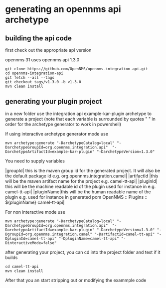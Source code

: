 
# generating an opennms api archetype

## building the api code

first check out the appropriate api version

opennms 31 uses opennms api 1.3.0

```
git clone https://github.com/OpenNMS/opennms-integration-api.git
cd opennms-integration-api
git fetch --all --tags
git checkout tags/v1.3.0 -b v1.3.0
mvn clean install

```

## generating your plugin project

in a new folder use the integration api example-kar-plugin archetype to generate a project
(note that each variable is surrounded by quotes " " in order for the archetype generator to work in powershell)

If using interactive archetype generator mode use 

```
mvn archetype:generate "-DarchetypeCatalog=local" "-DarchetypeGroupId=org.opennms.integration.api"  "-DarchetypeArtifactId=example-kar-plugin" "-DarchetypeVersion=1.3.0" 
```

You need to supply variables 

|groupId| this is the maven group id for the generated project. It will also be the default package id e.g. org.opennms.integration.camel|
|artifactId |this will be the maven artifact name for the project e.g. camel-tt-api|
|pluginId| this will be the machine readable id of the plugin  used for instance in <feature name="opennms-plugins-${pluginId}" description="OpenNMS :: Plugins :: ${pluginName}" version="${symbol_dollar}{project.version}"> e.g. camel-tt-api|
|pluginName|this will be the human readable name of the plugin e.g. used for instance in generated pom <name>OpenNMS :: Plugins :: ${pluginName}</name> camel-tt-api|

For non interactive mode use

```
mvn archetype:generate "-DarchetypeCatalog=local" "-DarchetypeGroupId=org.opennms.integration.api"  "-DarchetypeArtifactId=example-kar-plugin" "-DarchetypeVersion=1.3.0" "-DgroupId=org.opennms.integration.camel" "-DartifactId=camel-tt-api" "-DpluginId=camel-tt-api" "-DpluginName=camel-tt-api" "-DinteractiveMode=false"

```

after generating your project, you can cd into the project folder and test if it builds
```
cd camel-tt-api
mvn clean install

```

After that you an start stripping out or modifying the exammple code


